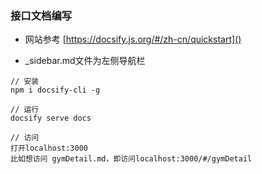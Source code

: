 ### 接口文档编写

- 网站参考 [https://docsify.js.org/#/zh-cn/quickstart]()

- _sidebar.md文件为左侧导航栏

```
// 安装
npm i docsify-cli -g

// 运行
docsify serve docs

// 访问 
打开localhost:3000
比如想访问 gymDetail.md，即访问localhost:3000/#/gymDetail
```
